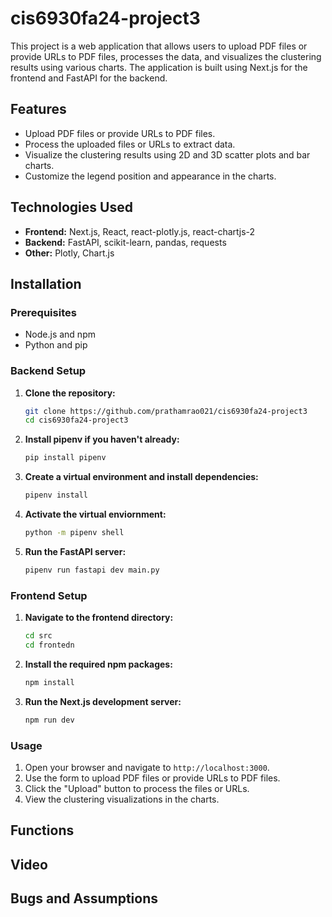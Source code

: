 # cis6930fa24-project3
This project is a web application that allows users to upload PDF files or provide URLs to PDF files, processes the data, and visualizes the clustering results using various charts. The application is built using Next.js for the frontend and FastAPI for the backend.


## Features

- Upload PDF files or provide URLs to PDF files.
- Process the uploaded files or URLs to extract data.
- Visualize the clustering results using 2D and 3D scatter plots and bar charts.
- Customize the legend position and appearance in the charts.

## Technologies Used

- **Frontend:** Next.js, React, react-plotly.js, react-chartjs-2
- **Backend:** FastAPI, scikit-learn, pandas, requests
- **Other:** Plotly, Chart.js

## Installation

### Prerequisites

- Node.js and npm
- Python and pip

### Backend Setup

1. **Clone the repository:**
   ```sh
   git clone https://github.com/prathamrao021/cis6930fa24-project3
   cd cis6930fa24-project3

2. **Install pipenv if you haven't already:**
    ```sh
    pip install pipenv

3. **Create a virtual environment and install dependencies:**
    ```sh
    pipenv install

4. **Activate the virtual enviornment:**
    ```sh
    python -m pipenv shell

5. **Run the FastAPI server:**
    ```sh
    pipenv run fastapi dev main.py

### Frontend Setup

1. **Navigate to the frontend directory:**
    ```sh
    cd src
    cd frontedn

2. **Install the required npm packages:**
    ```sh
    npm install

3. **Run the Next.js development server:**
    ```sh
    npm run dev

### Usage
1. Open your browser and navigate to `http://localhost:3000`.
2. Use the form to upload PDF files or provide URLs to PDF files.
3. Click the "Upload" button to process the files or URLs.
4. View the clustering visualizations in the charts.

## Functions
## Video
## Bugs and Assumptions
